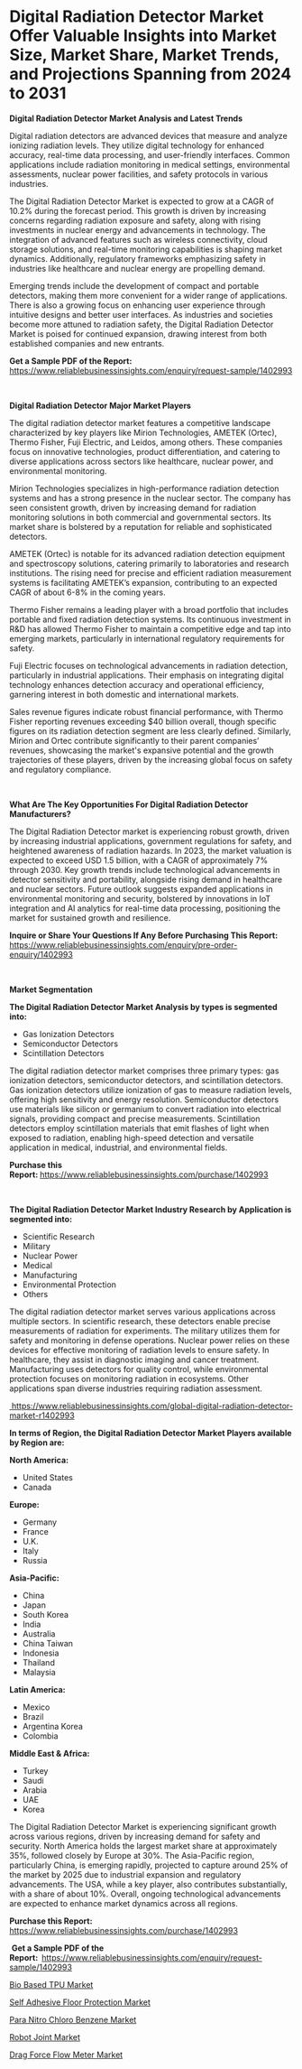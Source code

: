 <p><h1>Digital Radiation Detector Market Offer Valuable Insights into Market Size, Market Share, Market Trends, and Projections Spanning from 2024 to 2031</h1></p><p><strong>Digital Radiation Detector Market Analysis and Latest Trends</strong></p>
<p><p>Digital radiation detectors are advanced devices that measure and analyze ionizing radiation levels. They utilize digital technology for enhanced accuracy, real-time data processing, and user-friendly interfaces. Common applications include radiation monitoring in medical settings, environmental assessments, nuclear power facilities, and safety protocols in various industries.</p><p>The Digital Radiation Detector Market is expected to grow at a CAGR of 10.2% during the forecast period. This growth is driven by increasing concerns regarding radiation exposure and safety, along with rising investments in nuclear energy and advancements in technology. The integration of advanced features such as wireless connectivity, cloud storage solutions, and real-time monitoring capabilities is shaping market dynamics. Additionally, regulatory frameworks emphasizing safety in industries like healthcare and nuclear energy are propelling demand.</p><p>Emerging trends include the development of compact and portable detectors, making them more convenient for a wider range of applications. There is also a growing focus on enhancing user experience through intuitive designs and better user interfaces. As industries and societies become more attuned to radiation safety, the Digital Radiation Detector Market is poised for continued expansion, drawing interest from both established companies and new entrants.</p></p>
<p><strong>Get a Sample PDF of the Report:&nbsp;</strong> <a href="https://www.reliablebusinessinsights.com/enquiry/request-sample/1402993?utm_campaign=1820&utm_medium=2&utm_source=Github&utm_content=ia&utm_term=30102024&utm_id=digital-radiation-detector">https://www.reliablebusinessinsights.com/enquiry/request-sample/1402993</a></p>
<p>&nbsp;</p>
<p><strong>Digital Radiation Detector Major Market Players</strong></p>
<p><p>The digital radiation detector market features a competitive landscape characterized by key players like Mirion Technologies, AMETEK (Ortec), Thermo Fisher, Fuji Electric, and Leidos, among others. These companies focus on innovative technologies, product differentiation, and catering to diverse applications across sectors like healthcare, nuclear power, and environmental monitoring.</p><p>Mirion Technologies specializes in high-performance radiation detection systems and has a strong presence in the nuclear sector. The company has seen consistent growth, driven by increasing demand for radiation monitoring solutions in both commercial and governmental sectors. Its market share is bolstered by a reputation for reliable and sophisticated detectors.</p><p>AMETEK (Ortec) is notable for its advanced radiation detection equipment and spectroscopy solutions, catering primarily to laboratories and research institutions. The rising need for precise and efficient radiation measurement systems is facilitating AMETEK’s expansion, contributing to an expected CAGR of about 6-8% in the coming years.</p><p>Thermo Fisher remains a leading player with a broad portfolio that includes portable and fixed radiation detection systems. Its continuous investment in R&D has allowed Thermo Fisher to maintain a competitive edge and tap into emerging markets, particularly in international regulatory requirements for safety.</p><p>Fuji Electric focuses on technological advancements in radiation detection, particularly in industrial applications. Their emphasis on integrating digital technology enhances detection accuracy and operational efficiency, garnering interest in both domestic and international markets.</p><p>Sales revenue figures indicate robust financial performance, with Thermo Fisher reporting revenues exceeding $40 billion overall, though specific figures on its radiation detection segment are less clearly defined. Similarly, Mirion and Ortec contribute significantly to their parent companies’ revenues, showcasing the market's expansive potential and the growth trajectories of these players, driven by the increasing global focus on safety and regulatory compliance.</p></p>
<p>&nbsp;</p>
<p><strong>What Are The Key Opportunities For Digital Radiation Detector Manufacturers?</strong></p>
<p><p>The Digital Radiation Detector market is experiencing robust growth, driven by increasing industrial applications, government regulations for safety, and heightened awareness of radiation hazards. In 2023, the market valuation is expected to exceed USD 1.5 billion, with a CAGR of approximately 7% through 2030. Key growth trends include technological advancements in detector sensitivity and portability, alongside rising demand in healthcare and nuclear sectors. Future outlook suggests expanded applications in environmental monitoring and security, bolstered by innovations in IoT integration and AI analytics for real-time data processing, positioning the market for sustained growth and resilience.</p></p>
<p><strong>Inquire or Share Your Questions If Any Before Purchasing This Report:</strong> <a href="https://www.reliablebusinessinsights.com/enquiry/pre-order-enquiry/1402993?utm_campaign=1820&utm_medium=2&utm_source=Github&utm_content=ia&utm_term=30102024&utm_id=digital-radiation-detector">https://www.reliablebusinessinsights.com/enquiry/pre-order-enquiry/1402993</a></p>
<p>&nbsp;</p>
<p><strong>Market Segmentation</strong></p>
<p><strong>The Digital Radiation Detector Market Analysis by types is segmented into:</strong></p>
<p><ul><li>Gas Ionization Detectors</li><li>Semiconductor Detectors</li><li>Scintillation Detectors</li></ul></p>
<p><p>The digital radiation detector market comprises three primary types: gas ionization detectors, semiconductor detectors, and scintillation detectors. Gas ionization detectors utilize ionization of gas to measure radiation levels, offering high sensitivity and energy resolution. Semiconductor detectors use materials like silicon or germanium to convert radiation into electrical signals, providing compact and precise measurements. Scintillation detectors employ scintillation materials that emit flashes of light when exposed to radiation, enabling high-speed detection and versatile application in medical, industrial, and environmental fields.</p></p>
<p><strong>Purchase this Report:&nbsp;</strong><a href="https://www.reliablebusinessinsights.com/purchase/1402993?utm_campaign=1820&utm_medium=2&utm_source=Github&utm_content=ia&utm_term=30102024&utm_id=digital-radiation-detector">https://www.reliablebusinessinsights.com/purchase/1402993</a></p>
<p>&nbsp;</p>
<p><strong>The Digital Radiation Detector Market Industry Research by Application is segmented into:</strong></p>
<p><ul><li>Scientific Research</li><li>Military</li><li>Nuclear Power</li><li>Medical</li><li>Manufacturing</li><li>Environmental Protection</li><li>Others</li></ul></p>
<p><p>The digital radiation detector market serves various applications across multiple sectors. In scientific research, these detectors enable precise measurements of radiation for experiments. The military utilizes them for safety and monitoring in defense operations. Nuclear power relies on these devices for effective monitoring of radiation levels to ensure safety. In healthcare, they assist in diagnostic imaging and cancer treatment. Manufacturing uses detectors for quality control, while environmental protection focuses on monitoring radiation in ecosystems. Other applications span diverse industries requiring radiation assessment.</p></p>
<p><a href="https://www.reliablebusinessinsights.com/global-digital-radiation-detector-market-r1402993?utm_campaign=1820&utm_medium=2&utm_source=Github&utm_content=ia&utm_term=30102024&utm_id=digital-radiation-detector">&nbsp;https://www.reliablebusinessinsights.com/global-digital-radiation-detector-market-r1402993</a></p>
<p><strong>In terms of Region, the Digital Radiation Detector Market Players available by Region are:</strong></p>
<p>
    <p> <strong> North America: </strong>
        <ul>
            <li>United States</li>
            <li>Canada</li>
        </ul>
        </p> 
    <p> <strong> Europe: </strong>
        <ul>
            <li>Germany</li>
            <li>France</li>
            <li>U.K.</li>
            <li>Italy</li>
            <li>Russia</li>
        </ul>
        </p> 
    <p> <strong> Asia-Pacific: </strong>
        <ul>
            <li>China</li>
            <li>Japan</li>
            <li>South Korea</li>
            <li>India</li>
            <li>Australia</li>
            <li>China Taiwan</li>
            <li>Indonesia</li>
            <li>Thailand</li>
            <li>Malaysia</li>
        </ul>
        </p> 
    <p> <strong> Latin America: </strong>
        <ul>
            <li>Mexico</li>
            <li>Brazil</li>
            <li>Argentina Korea</li>
            <li>Colombia</li>
        </ul>
        </p> 
    <p> <strong> Middle East & Africa: </strong>
        <ul>
            <li>Turkey</li>
            <li>Saudi</li>
            <li>Arabia</li>
            <li>UAE</li>
            <li>Korea</li>
        </ul>
    </p>
    </p>
<p><p>The Digital Radiation Detector Market is experiencing significant growth across various regions, driven by increasing demand for safety and security. North America holds the largest market share at approximately 35%, followed closely by Europe at 30%. The Asia-Pacific region, particularly China, is emerging rapidly, projected to capture around 25% of the market by 2025 due to industrial expansion and regulatory advancements. The USA, while a key player, also contributes substantially, with a share of about 10%. Overall, ongoing technological advancements are expected to enhance market dynamics across all regions.</p></p>
<p><strong>Purchase this Report: </strong><a href="https://www.reliablebusinessinsights.com/purchase/1402993?utm_campaign=1820&utm_medium=2&utm_source=Github&utm_content=ia&utm_term=30102024&utm_id=digital-radiation-detector">https://www.reliablebusinessinsights.com/purchase/1402993</a></p>
<p>&nbsp;<strong>Get a Sample PDF of the Report:&nbsp;&nbsp;</strong><a href="https://www.reliablebusinessinsights.com/enquiry/request-sample/1402993?utm_campaign=1820&utm_medium=2&utm_source=Github&utm_content=ia&utm_term=30102024&utm_id=digital-radiation-detector">https://www.reliablebusinessinsights.com/enquiry/request-sample/1402993</a></p>
<p><strong></strong></p>
<p><p><a href="https://www.linkedin.com/pulse/bio-based-tpu-market-research-report-exploring-size-mvw3c?utm_campaign=1820&utm_medium=2&utm_source=Github&utm_content=ia&utm_term=30102024&utm_id=digital-radiation-detector">Bio Based TPU Market</a></p><p><a href="https://www.linkedin.com/pulse/self-adhesive-floor-protection-market-global-regional-analysis-nffhc?utm_campaign=1820&utm_medium=2&utm_source=Github&utm_content=ia&utm_term=30102024&utm_id=digital-radiation-detector">Self Adhesive Floor Protection Market</a></p><p><a href="https://www.linkedin.com/pulse/consumer-behavior-shifts-para-nitro-chloro-benzene-0z6sc?utm_campaign=1820&utm_medium=2&utm_source=Github&utm_content=ia&utm_term=30102024&utm_id=digital-radiation-detector">Para Nitro Chloro Benzene Market</a></p><p><a href="https://www.linkedin.com/pulse/robot-joint-market-dynamics-application-types-emerging-trends-cs5qf?utm_campaign=1820&utm_medium=2&utm_source=Github&utm_content=ia&utm_term=30102024&utm_id=digital-radiation-detector">Robot Joint Market</a></p><p><a href="https://www.linkedin.com/pulse/drag-force-flow-meter-landscape-product-spectrum-market-trajectories-jtxwc?utm_campaign=1820&utm_medium=2&utm_source=Github&utm_content=ia&utm_term=30102024&utm_id=digital-radiation-detector">Drag Force Flow Meter Market</a></p></p>